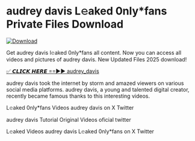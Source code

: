 # audrey davis L𝚎aked 0nly*fans Private Files Download

[![Download](https://i.imgur.com/PoXn3jX.png)](https://mediafirer.com/audrey+davis)

Get audrey davis l𝚎aked 0nly*fans all content. Now you can access all videos and pictures of audrey davis. New Updated Files 2025 download!

[✅ 𝘾𝙇𝙄𝘾𝙆 𝙃𝙀𝙍𝙀 ==►► audrey_davis](https://mediafirer.com/audrey+davis)

audrey davis took the internet by storm and amazed viewers on various social media platforms. audrey davis, a young and talented digital creator, recently became famous thanks to this interesting videos.

L𝚎aked 0nly*fans Videos audrey davis on X Twitter

audrey davis Tutorial Original Videos oficial twitter

L𝚎aked Videos audrey davis L𝚎aked 0nly*fans on X Twitter